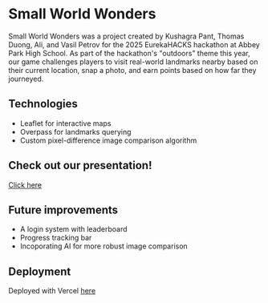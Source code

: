 # Small World Wonders

Small World Wonders was a project created by Kushagra Pant, Thomas Duong, Ali, and Vasil Petrov for the 2025 EurekaHACKS hackathon at Abbey Park High School. As part of the hackathon's "outdoors" theme this year, our game challenges players to visit real-world landmarks nearby based on their current location, snap a photo, and earn points based on how far they journeyed. 

## Technologies
- Leaflet for interactive maps
- Overpass for landmarks querying
- Custom pixel-difference image comparison algorithm

## Check out our presentation!
[Click here](https://docs.google.com/presentation/d/1vpukukObx_DtCQjO8aXROC65vz246BLKvhA9-lJ-ZTQ/edit?usp=sharing)

## Future improvements
- A login system with leaderboard
- Progress tracking bar
- Incoporating AI for more robust image comparison

## Deployment
Deployed with Vercel [here](https://eureka2025.vercel.app/)
